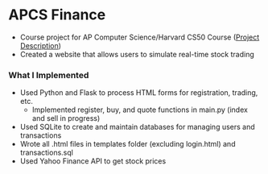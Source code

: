 # APCS Finance
 
- Course project for AP Computer Science/Harvard CS50 Course ([Project Description](https://cs50.harvard.edu/x/2022/psets/9/finance/))
- Created a website that allows users to simulate real-time stock trading

### What I Implemented
- Used Python and Flask to process HTML forms for registration, trading, etc.
     - Implemented register, buy, and quote functions in main.py (index and sell in progress)
- Used SQLite to create and maintain databases for managing users and transactions
- Wrote all .html files in templates folder (excluding login.html) and transactions.sql
- Used Yahoo Finance API to get stock prices

